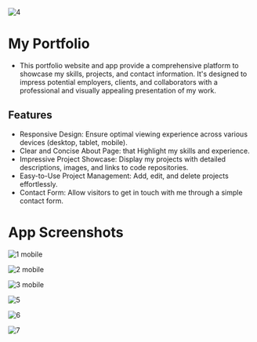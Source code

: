 ![4](https://github.com/user-attachments/assets/c0556d0c-5793-44bb-b9fc-49be5f602f05)



# My Portfolio

- This portfolio website and app provide a comprehensive platform to showcase my skills, projects, and contact information. It's designed to impress potential employers, clients, and collaborators with a professional and visually appealing presentation of my work.


## Features

- Responsive Design: Ensure optimal viewing experience across various devices (desktop, tablet, mobile).
- Clear and Concise About Page: that Highlight my skills and experience.
- Impressive Project Showcase: Display my projects with detailed descriptions, images, and links to code repositories.
- Easy-to-Use Project Management: Add, edit, and delete projects effortlessly.
- Contact Form: Allow visitors to get in touch with me through a simple contact form.



# App Screenshots
![1 mobile](https://github.com/user-attachments/assets/d197e35d-61cc-4e3d-98af-23ac564bf32d)

![2 mobile](https://github.com/user-attachments/assets/6fea1789-753b-4027-b7b3-7f2ea17898b0)

![3 mobile](https://github.com/user-attachments/assets/7eb4325b-8ed4-4a6d-b665-8dfbff640a03)

![5](https://github.com/user-attachments/assets/b5d8673e-4e19-4c76-bc1a-0faf16820a25)

![6](https://github.com/user-attachments/assets/791a2ec2-a0cf-47b3-9bec-7ce24c0e2fa8)

![7](https://github.com/user-attachments/assets/683e553b-1bec-4dfd-baa6-0bd1094408bd)







